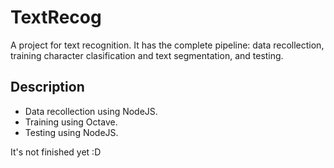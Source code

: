 # TextRecog

A project for text recognition. It has the complete pipeline: data recollection, training character clasification and text segmentation, and testing.

## Description

* Data recollection using NodeJS.
* Training using Octave.
* Testing using NodeJS.

It's not finished yet :D
